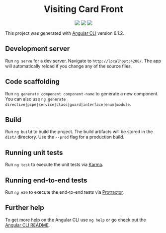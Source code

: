 <h1 align='center'>Visiting Card Front</h1>

<p align='center'>
<a href="https://travis-ci.com/JBossOutreach/visiting-card-front"><img src="https://img.shields.io/travis/com/JBossOutreach/visiting-card-front.svg?style=for-the-badge"></a>
<a href="https://github.com/JBossOutreach/visiting-card-front/issues"><img src="https://img.shields.io/github/issues/JBossOutreach/visiting-card-front.svg?style=for-the-badge"></a>
<a href="https://github.com/JBossOutreach/visiting-card-front/network/members"><img src="https://img.shields.io/github/forks/JBossOutreach/visiting-card-front.svg?style=for-the-badge"></a>
</p>

This project was generated with [Angular CLI](https://github.com/angular/angular-cli) version 6.1.2.

## Development server

Run `ng serve` for a dev server. Navigate to `http://localhost:4200/`. The app will automatically reload if you change any of the source files.

## Code scaffolding

Run `ng generate component component-name` to generate a new component. You can also use `ng generate directive|pipe|service|class|guard|interface|enum|module`.

## Build

Run `ng build` to build the project. The build artifacts will be stored in the `dist/` directory. Use the `--prod` flag for a production build.

## Running unit tests

Run `ng test` to execute the unit tests via [Karma](https://karma-runner.github.io).

## Running end-to-end tests

Run `ng e2e` to execute the end-to-end tests via [Protractor](http://www.protractortest.org/).

## Further help

To get more help on the Angular CLI use `ng help` or go check out the [Angular CLI README](https://github.com/angular/angular-cli/blob/master/README.md).
